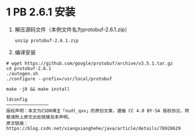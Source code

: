 # 1 PB 2.6.1 安装
1. 解压源码文件（本例文件名为protobuf-2.6.1.zip）
	```
	unzip protobuf-2.6.1.zip
	```
2. 编译安装
```
# wget https://github.com/google/protobuf/archive/v3.5.1.tar.gz
cd protobuf-2.6.1
./autogen.sh
./configure --prefix=/usr/local/protobuf

make -j8 && make install

ldconfig
————————————————
版权声明：本文为CSDN博主「nudt_qxx」的原创文章，遵循 CC 4.0 BY-SA 版权协议，转载请附上原文出处链接及本声明。
原文链接：https://blog.csdn.net/xiangxianghehe/java/article/details/78928629
```
<!--stackedit_data:
eyJoaXN0b3J5IjpbODY5NjYxNzQyXX0=
-->